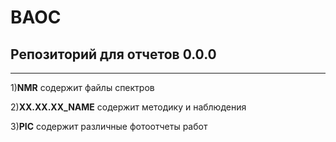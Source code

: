 # BAOC
## Репозиторий для отчетов 0.0.0
---
1)__NMR__ содержит файлы спектров


2)__XX.XX.XX_NAME__ содержит методику и наблюдения

 
3)__PIC__ содержит различные фотоотчеты работ
  
  
  
